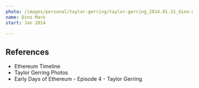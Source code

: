 ```yaml
---
photo: /images/personal/taylor-gerring/taylor-gerring_2014.01.31_dino-mark.png
name: Dino Mark
start: Jan 2014

---
```


## References



- Ethereum Timeline
- Taylor Gerring Photos
- Early Days of Ethereum - Episode 4 - Taylor Gerring
